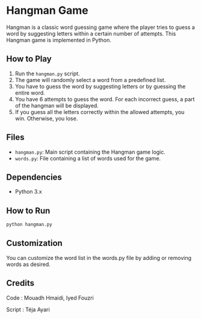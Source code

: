 # Hangman Game

Hangman is a classic word guessing game where the player tries to guess a word by suggesting letters within a certain number of attempts. This Hangman game is implemented in Python.

## How to Play

1. Run the `hangman.py` script.
2. The game will randomly select a word from a predefined list.
3. You have to guess the word by suggesting letters or by guessing the entire word.
4. You have 6 attempts to guess the word. For each incorrect guess, a part of the hangman will be displayed.
5. If you guess all the letters correctly within the allowed attempts, you win. Otherwise, you lose.

## Files

- `hangman.py`: Main script containing the Hangman game logic.
- `words.py`: File containing a list of words used for the game.

## Dependencies

- Python 3.x

## How to Run

```bash
python hangman.py
```
## Customization

You can customize the word list in the words.py file by adding or removing words as desired.

## Credits
Code : Mouadh Hmaidi, Iyed Fouzri

Script : Téja Ayari
